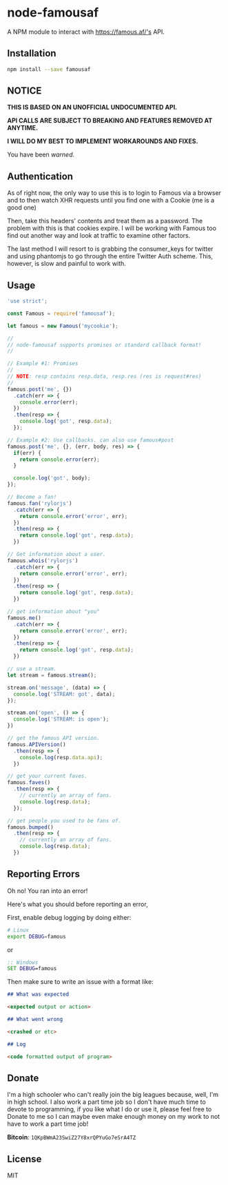 # node-famousaf

A NPM module to interact with https://famous.af/'s API.

## Installation

```bash
npm install --save famousaf
```

## NOTICE

**THIS IS BASED ON AN UNOFFICIAL UNDOCUMENTED API.**

**API CALLS ARE SUBJECT TO BREAKING AND FEATURES REMOVED AT ANYTIME.**

**I WILL DO MY BEST TO IMPLEMENT WORKAROUNDS AND FIXES.**

You have been *warned*.

## Authentication

As of right now, the only way to use this is to login to Famous via a browser
and to then watch XHR requests until you find one with a Cookie (me is a good one)

Then, take this headers' contents and treat them as a password. The problem with
this is that cookies expire. I will be working with Famous too find out another
way and look at traffic to examine other factors.

The last method I will resort to is grabbing the consumer_keys for twitter
and using phantomjs to go through the entire Twitter Auth scheme. This, however,
is slow and painful to work with.

## Usage

```js
'use strict';

const Famous = require('famousaf');

let famous = new Famous('mycookie');

//
// node-famousaf supports promises or standard callback format!
//

// Example #1: Promises
//
// NOTE: resp contains resp.data, resp.res (res is request#res)
//
famous.post('me', {})
  .catch(err => {
    console.error(err);
  })
  .then(resp => {
    console.log('got', resp.data);
  });

// Example #2: Use callbacks. can also use famous#post
famous.post('me', {}, (err, body, res) => {
  if(err) {
    return console.error(err);
  }

  console.log('got', body);
});

// Become a fan!
famous.fan('rylorjs')
  .catch(err => {
    return console.error('error', err);
  })
  .then(resp => {
    return console.log('got', resp.data);
  })

// Get information about a user.
famous.whois('rylorjs')
  .catch(err => {
    return console.error('error', err);
  })
  .then(resp => {
    return console.log('got', resp.data);
  })

// get information about "you"
famous.me()
  .catch(err => {
    return console.error('error', err);
  })
  .then(resp => {
    return console.log('got', resp.data);
  })

// use a stream.
let stream = famous.stream();

stream.on('message', (data) => {
  console.log('STREAM: got', data);
});

stream.on('open', () => {
  console.log('STREAM: is open');
})

// get the famous API version.
famous.APIVersion()
  .then(resp => {
    console.log(resp.data.api);
  })

// get your current faves.
famous.faves()
  .then(resp => {
    // currently an array of fans.
    console.log(resp.data);
  });

// get people you used to be fans of.
famous.bumped()
  .then(resp => {
    // currently an array of fans.
    console.log(resp.data);
  })
```

## Reporting Errors

Oh no! You ran into an error!

Here's what you should before reporting an error,

First, enable debug logging by doing either:

```bash
# Linux
export DEBUG=famous
```

or

```cmd
:: Windows
SET DEBUG=famous
```

Then make sure to write an issue with a format like:

```md
## What was expected

<expected output or action>

## What went wrong

<crashed or etc>

## Log

<code formatted output of program>
```

## Donate

I'm a high schooler who can't really join the big leagues because, well, I'm
in high school. I also work a part time job so I don't have much time to devote
to programming, if you like what I do or use it, please feel free to Donate
to me so I can maybe even make enough money on my work to not have to work a part time job!

**Bitcoin**: `1QKpBWmA23SwiZ27Y8xrQPYuGo7eSrA4TZ`

## License

MIT
